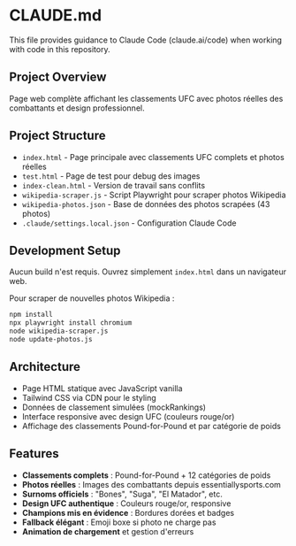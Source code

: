 # CLAUDE.md

This file provides guidance to Claude Code (claude.ai/code) when working with code in this repository.

## Project Overview

Page web complète affichant les classements UFC avec photos réelles des combattants et design professionnel.

## Project Structure

- `index.html` - Page principale avec classements UFC complets et photos réelles
- `test.html` - Page de test pour debug des images
- `index-clean.html` - Version de travail sans conflits
- `wikipedia-scraper.js` - Script Playwright pour scraper photos Wikipedia
- `wikipedia-photos.json` - Base de données des photos scrapées (43 photos)
- `.claude/settings.local.json` - Configuration Claude Code

## Development Setup

Aucun build n'est requis. Ouvrez simplement `index.html` dans un navigateur web.

Pour scraper de nouvelles photos Wikipedia :
```bash
npm install
npx playwright install chromium
node wikipedia-scraper.js
node update-photos.js
```

## Architecture

- Page HTML statique avec JavaScript vanilla
- Tailwind CSS via CDN pour le styling
- Données de classement simulées (mockRankings)
- Interface responsive avec design UFC (couleurs rouge/or)
- Affichage des classements Pound-for-Pound et par catégorie de poids

## Features

- **Classements complets** : Pound-for-Pound + 12 catégories de poids
- **Photos réelles** : Images des combattants depuis essentiallysports.com
- **Surnoms officiels** : "Bones", "Suga", "El Matador", etc.
- **Design UFC authentique** : Couleurs rouge/or, responsive
- **Champions mis en évidence** : Bordures dorées et badges
- **Fallback élégant** : Emoji boxe si photo ne charge pas
- **Animation de chargement** et gestion d'erreurs